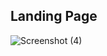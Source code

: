 ## Landing Page
![Screenshot (4)](https://github.com/user-attachments/assets/956aff66-f25d-4733-af85-a1783cdeb17d)
